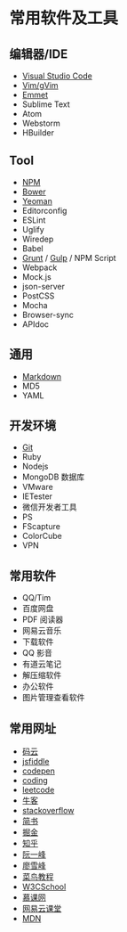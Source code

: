 # 常用软件及工具

## 编辑器/IDE

- [Visual Studio Code](editor/vscode.md)
- [Vim/gVim](editor/vim.md)
- [Emmet](editor/emmet.md)
- Sublime Text
- Atom
- Webstorm
- HBuilder

## Tool

- [NPM](tools/npm.md)
- [Bower](tools/bower.md)
- [Yeoman](tools/yeoman.md)
- Editorconfig
- ESLint
- Uglify
- Wiredep
- Babel
- [Grunt](tools/grunt.md) / [Gulp](tools/gulp.md) / NPM Script
- Webpack
- Mock.js
- json-server
- PostCSS
- Mocha
- Browser-sync
- APIdoc

## 通用

- [Markdown](markdown.md)
- MD5
- YAML

## 开发环境

- [Git](git/index.md)
- Ruby
- Nodejs
- MongoDB 数据库
- VMware
- IETester
- 微信开发者工具
- PS
- FScapture
- ColorCube
- VPN

## 常用软件

- QQ/Tim
- 百度网盘
- PDF 阅读器
- 网易云音乐
- 下载软件
- QQ 影音
- 有道云笔记
- 解压缩软件
- 办公软件
- 图片管理查看软件

## 常用网址

- [码云](https://gitee.com/)
- [jsfiddle](https://jsfiddle.net/user/dashboard/fiddles/)
- [codepen](https://codepen.io/)
- [coding](https://coding.net/)
- [leetcode](https://leetcode-cn.com/)
- [牛客](https://www.nowcoder.com/)
- [stackoverflow](https://stackoverflow.com/)
- [简书](https://www.jianshu.com/)
- [掘金](https://juejin.im/)
- [知乎](https://www.zhihu.com/)
- [阮一峰](http://www.ruanyifeng.com/blog/)
- [廖雪峰](https://liaoxuefeng.com/)
- [菜鸟教程](http://www.runoob.com/)
- [W3CSchool](http://www.w3school.com.cn/)
- [慕课网](https://www.imooc.com/)
- [网易云课堂](https://study.163.com/)
- [MDN](https://developer.mozilla.org/zh-CN/)
